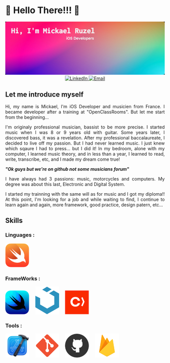 # 👋 Hello There!!! 👋 

<div align="center">
    <img src="./assets/images/header.jpg" alt="Hi, I'm Mickael Ruzel. iOS developer">
    
</div>

<div align="center">
    <a href="https://www.linkedin.com/in/mickael-ruzel/"> 
        <img src="https://img.shields.io/badge/linkedin--lightgrey?style=social&logo=linkedin" alt="LinkedIn"> 
    </a>
    <a href="mailto:mickael.ruzel@gmail.com">
        <img src="https://img.shields.io/badge/email--lightgrey?style=social&logo=gmail" alt="Email">
    </a>
</div>



## Let me introduce myself

<p align="justify">
Hi, my name is Mickael, I'm iOS Developer and musicien from France. 
I became developer after a training at "OpenClassRooms". But let me start from the beginning...
</p>

<p align="justify">
I'm originaly professional musician, bassist to be more precise. 
I started music when I was 8 or 9 years old with guitar.
Some years later, I discovered bass, it was a revelation.
After my professional baccalaureate, I decided to live off my passion. 
But I had never learned music.
I just knew which sqaure I had to press... but I did it! In my bedroom, alone with my computer, I learned music theory, 
and in less than a year, I learned to read, write, transcribe, etc, 
and I made my dream come true!
</p>

**_"Ok guys but we're on github not some musicians forum"_**

<p align="justify">
I have always had 3 passions: music, motorcycles and computers.
My degree was about this last, Electronic and Digital System.
</p>
<p align="justify">
I started my trainning with the same will as for music and I got my diploma!!
At this point, I'm looking for a job and while waiting to find, I continue to learn again and again, more framework, good practice, design patern, etc...   
</p>

## Skills

### Linguages :

<img src="./assets/images/swift.png" width="75" alt="Swift">&nbsp;&nbsp;&nbsp;&nbsp;

### FrameWorks :

<img src="./assets/images/swiftUI.png" width="75" alt="SwiftUI">&nbsp;&nbsp;&nbsp;&nbsp;
<img src="./assets/images/uiKit.png" width="75" alt="UIKit">&nbsp;&nbsp;&nbsp;&nbsp;
<img src="./assets/images/cocoapod.png" width="75" alt="Cocoapod">&nbsp;&nbsp;&nbsp;&nbsp;

### Tools :

<img src="./assets/images/xcode.png" width="75" alt="Xcode">&nbsp;&nbsp;&nbsp;&nbsp;
<img src="./assets/images/git.png" width="75" alt="Git">&nbsp;&nbsp;&nbsp;&nbsp;
<img src="./assets/images/github.png" width="75" alt="Github">&nbsp;&nbsp;&nbsp;&nbsp;
<img src="./assets/images/firebase.png" width="75" alt="Firebase">&nbsp;&nbsp;&nbsp;&nbsp;